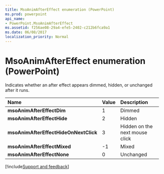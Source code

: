 ```yaml
---
title: MsoAnimAfterEffect enumeration (PowerPoint)
ms.prod: powerpoint
api_name:
- PowerPoint.MsoAnimAfterEffect
ms.assetid: f256ae08-29a4-efe5-2402-c212b6fca9a1
ms.date: 06/08/2017
localization_priority: Normal
---
```



# MsoAnimAfterEffect enumeration (PowerPoint)

Indicates whether an after effect appears dimmed, hidden, or unchanged after it runs. 



|Name|Value|Description|
|:-----|:-----|:-----|
|**msoAnimAfterEffectDim**|1|Dimmed|
|**msoAnimAfterEffectHide**|2|Hidden|
|**msoAnimAfterEffectHideOnNextClick**|3|Hidden on the next mouse click|
|**msoAnimAfterEffectMixed**|-1|Mixed|
|**msoAnimAfterEffectNone**|0|Unchanged|

[!include[Support and feedback](~/includes/feedback-boilerplate.md)]
